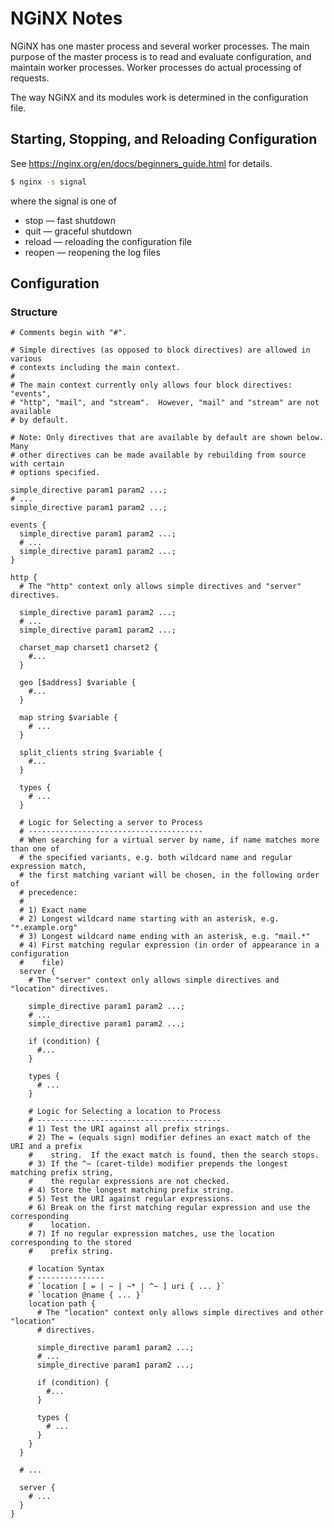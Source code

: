 # NGiNX Notes

NGiNX has one master process and several worker processes.  The main purpose
of the master process is to read and evaluate configuration, and maintain
worker processes.  Worker processes do actual processing of requests.

The way NGiNX and its modules work is determined in the configuration file.


## Starting, Stopping, and Reloading Configuration

See https://nginx.org/en/docs/beginners_guide.html for details.

```sh
$ nginx -s signal
```

where the signal is one of

* stop — fast shutdown
* quit — graceful shutdown
* reload — reloading the configuration file
* reopen — reopening the log files


## Configuration

### Structure

```nginx
# Comments begin with "#".

# Simple directives (as opposed to block directives) are allowed in various
# contexts including the main context.
#
# The main context currently only allows four block directives: "events",
# "http", "mail", and "stream".  However, "mail" and "stream" are not available
# by default.

# Note: Only directives that are available by default are shown below.  Many
# other directives can be made available by rebuilding from source with certain
# options specified.

simple_directive param1 param2 ...;
# ...
simple_directive param1 param2 ...;

events {
  simple_directive param1 param2 ...;
  # ...
  simple_directive param1 param2 ...;
}

http {
  # The "http" context only allows simple directives and "server" directives.

  simple_directive param1 param2 ...;
  # ...
  simple_directive param1 param2 ...;

  charset_map charset1 charset2 {
    #...
  }

  geo [$address] $variable {
    #...
  }

  map string $variable {
    # ...
  }

  split_clients string $variable {
    #...
  }

  types {
    # ...
  }

  # Logic for Selecting a server to Process
  # ---------------------------------------
  # When searching for a virtual server by name, if name matches more than one of
  # the specified variants, e.g. both wildcard name and regular expression match,
  # the first matching variant will be chosen, in the following order of
  # precedence:
  #
  # 1) Exact name
  # 2) Longest wildcard name starting with an asterisk, e.g. "*.example.org"
  # 3) Longest wildcard name ending with an asterisk, e.g. "mail.*"
  # 4) First matching regular expression (in order of appearance in a configuration
  #    file)
  server {
    # The "server" context only allows simple directives and "location" directives.

    simple_directive param1 param2 ...;
    # ...
    simple_directive param1 param2 ...;

    if (condition) {
      #...
    }

    types {
      # ...
    }

    # Logic for Selecting a location to Process
    # -----------------------------------------
    # 1) Test the URI against all prefix strings.
    # 2) The = (equals sign) modifier defines an exact match of the URI and a prefix
    #    string.  If the exact match is found, then the search stops.
    # 3) If the ^~ (caret-tilde) modifier prepends the longest matching prefix string,
    #    the regular expressions are not checked.
    # 4) Store the longest matching prefix string.
    # 5) Test the URI against regular expressions.
    # 6) Break on the first matching regular expression and use the corresponding
    #    location.
    # 7) If no regular expression matches, use the location corresponding to the stored
    #    prefix string.
    
    # location Syntax
    # ---------------
    # `location [ = | ~ | ~* | ^~ ] uri { ... }`
    # `location @name { ... }`
    location path {
      # The "location" context only allows simple directives and other "location"
      # directives.

      simple_directive param1 param2 ...;
      # ...
      simple_directive param1 param2 ...;

      if (condition) {
        #...
      }

      types {
        # ...
      }
    }
  }

  # ...

  server {
    # ...
  }
}
```
